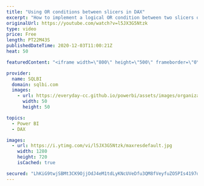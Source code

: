 ```yaml
---
title: "Using OR conditions between slicers in DAX"
excerpt: "How to implement a logical OR condition between two slicers of a Power BI report, or of a PivotTable in Excel. By default, when relying on more than one slicer they are considered in an AND condition. This video+article explains how to change this behavior using DAX.  Article and sample download: https://sql.bi/66373?aff=yt"
originalUrl: https://youtube.com/watch?v=l5JX3G5Ntzk
type: video
price: Free
length: PT22M43S
publishedDateTime: 2020-12-03T11:00:21Z
heat: 50

featuredContent: "<iframe width=\"800\" height=\"500\" frameborder=\"0\" src=\"https://www.youtube.com/embed/l5JX3G5Ntzk\" allow=\"accelerometer; autoplay; encrypted-media; gyroscope; picture-in-picture\" allowfullscreen></iframe>"

provider:
  name: SQLBI
  domain: sqlbi.com
  images:
    - url: https://everyday-cc.github.io/powerbi/assets/images/organizations/sqlbi.com-50x50.jpg
      width: 50
      height: 50

topics:
  - Power BI
  - DAX

images:
  - url: https://i.ytimg.com/vi/l5JX3G5Ntzk/maxresdefault.jpg
    width: 1280
    height: 720
    isCached: true

secured: "LhKiG9twjSBMt3CK9OjjOdJ4eM1tdLyKNcUVeDfu3QM8fVeyfuZO5PIs4197dUgQFUdzuwD3yj7BsH2k7rXYqrdyIlNwe40xwa4bYANF+8rDO2waSKbeFzJ1g87dCADt2CjiU4yRAnmXWZlRXJXAmu4wSFEy8AJLlYSPHFKKlZ6mM6StY9hW/eVf90OZae8pey0rYeUZ4sXdZgW/RrVT06oG7PfmhI8ZsBwX9CoaY/7sid72tPKfKetaawzxa43BF4lJNKQTg/r0HOKqKRp+h9XA/7DER3tudTOb3iDopYrr7owO/Af7k3HKf8RdN92Pj26qN9pGwZSD4/RNv59Me5qFVrndogd2qvfYUSMRQOoQk9U7y61134Ayl6LwfsyyhMWDhpjZQ7f4IoHas5GzT7K4nLnG1e1xmkU/4bUu/q8=;J7sW1JqJMHGRF9MkfHhfrA=="
---
```


